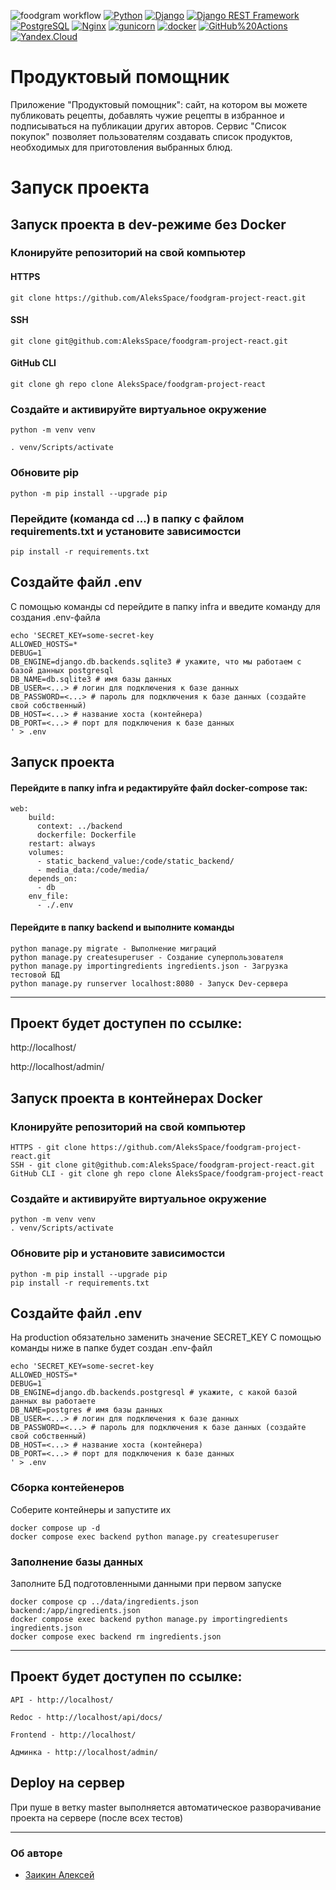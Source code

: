 ![foodgram workflow](https://github.com/DmitryTok/foodgram-project-react/actions/workflows/main.yml/badge.svg)
[![Python](https://img.shields.io/badge/-Python-464646?style=flat-square&logo=Python)](https://www.python.org/)
[![Django](https://img.shields.io/badge/-Django-464646?style=flat-square&logo=Django)](https://www.djangoproject.com/)
[![Django REST Framework](https://img.shields.io/badge/-Django%20REST%20Framework-464646?style=flat-square&logo=Django%20REST%20Framework)](https://www.django-rest-framework.org/)
[![PostgreSQL](https://img.shields.io/badge/-PostgreSQL-464646?style=flat-square&logo=PostgreSQL)](https://www.postgresql.org/)
[![Nginx](https://img.shields.io/badge/-NGINX-464646?style=flat-square&logo=NGINX)](https://nginx.org/ru/)
[![gunicorn](https://img.shields.io/badge/-gunicorn-464646?style=flat-square&logo=gunicorn)](https://gunicorn.org/)
[![docker](https://img.shields.io/badge/-Docker-464646?style=flat-square&logo=docker)](https://www.docker.com/)
[![GitHub%20Actions](https://img.shields.io/badge/-GitHub%20Actions-464646?style=flat-square&logo=GitHub%20actions)](https://github.com/features/actions)
[![Yandex.Cloud](https://img.shields.io/badge/-Yandex.Cloud-464646?style=flat-square&logo=Yandex.Cloud)](https://cloud.yandex.ru/)
# Продуктовый помощник
Приложение "Продуктовый помощник": сайт, на котором вы можете публиковать рецепты, добавлять чужие рецепты в избранное и подписываться на публикации других авторов. Сервис "Список покупок" позволяет пользователям создавать список продуктов, необходимых для приготовления выбранных блюд.

# Запуск проекта
## Запуск проекта в dev-режиме без Docker
### Клонируйте репозиторий на свой компьютер
#### HTTPS
```
git clone https://github.com/AleksSpace/foodgram-project-react.git
```
#### SSH
```
git clone git@github.com:AleksSpace/foodgram-project-react.git
```
#### GitHub CLI
```
git clone gh repo clone AleksSpace/foodgram-project-react
```
### Создайте и активируйте виртуальное окружение
```
python -m venv venv
```
```
. venv/Scripts/activate
```
### Обновите pip
```
python -m pip install --upgrade pip
```
### Перейдите (команда cd ...) в папку с файлом requirements.txt и установите зависимостси
```
pip install -r requirements.txt
```
## Создайте файл .env
С помощью команды cd перейдите в папку infra и введите команду для создания .env-файла
```
echo 'SECRET_KEY=some-secret-key
ALLOWED_HOSTS=*
DEBUG=1
DB_ENGINE=django.db.backends.sqlite3 # укажите, что мы работаем с базой данных postgresql
DB_NAME=db.sqlite3 # имя базы данных
DB_USER=<...> # логин для подключения к базе данных
DB_PASSWORD=<...> # пароль для подключения к базе данных (создайте свой собственный)
DB_HOST=<...> # название хоста (контейнера)
DB_PORT=<...> # порт для подключения к базе данных
' > .env
```
## Запуск проекта
#### Перейдите в папку infra и редактируйте файл docker-compose так:
```
web:
    build:
      context: ../backend
      dockerfile: Dockerfile
    restart: always
    volumes:
      - static_backend_value:/code/static_backend/
      - media_data:/code/media/
    depends_on:
      - db
    env_file:
      - ./.env
```
#### Перейдите в папку backend и выполните команды
```
python manage.py migrate - Выполнение миграций
python manage.py createsuperuser - Создание суперпользователя
python manage.py importingredients ingredients.json - Загрузка тестовой БД
python manage.py runserver localhost:8080 - Запуск Dev-сервера
```
***
## Проект будет доступен по ссылке:
http://localhost/

http://localhost/admin/

## Запуск проекта в контейнерах Docker
### Клонируйте репозиторий на свой компьютер
```
HTTPS - git clone https://github.com/AleksSpace/foodgram-project-react.git
SSH - git clone git@github.com:AleksSpace/foodgram-project-react.git
GitHub CLI - git clone gh repo clone AleksSpace/foodgram-project-react
```
### Создайте и активируйте виртуальное окружение
```
python -m venv venv
. venv/Scripts/activate
```
### Обновите pip и установите зависимостси
```
python -m pip install --upgrade pip
pip install -r requirements.txt
```
## Создайте файл .env
На production обязательно заменить значение SECRET_KEY
С помощью команды ниже в папке будет создан .env-файл
```
echo 'SECRET_KEY=some-secret-key
ALLOWED_HOSTS=*
DEBUG=1
DB_ENGINE=django.db.backends.postgresql # укажите, с какой базой данных вы работаете
DB_NAME=postgres # имя базы данных
DB_USER=<...> # логин для подключения к базе данных
DB_PASSWORD=<...> # пароль для подключения к базе данных (создайте свой собственный)
DB_HOST=<...> # название хоста (контейнера)
DB_PORT=<...> # порт для подключения к базе данных
' > .env
```

### Сборка контейенеров
Соберите контейнеры и запустите их

```
docker compose up -d
docker compose exec backend python manage.py createsuperuser
```

### Заполнение базы данных
Заполните БД подготовленными данными при первом запуске

```
docker compose cp ../data/ingredients.json backend:/app/ingredients.json 
docker compose exec backend python manage.py importingredients ingredients.json
docker compose exec backend rm ingredients.json
```
***
## Проект будет доступен по ссылке:
```
API - http://localhost/

Redoc - http://localhost/api/docs/

Frontend - http://localhost/

Админка - http://localhost/admin/
```

## Deploy на сервер
При пуше в ветку master выполняется автоматическое разворачивание проекта на сервере (после всех тестов)
***
### Об авторе
- [Заикин Алексей](https://github.com/AleksSpace "GitHub аккаунт")
